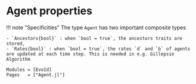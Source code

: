 # Agent properties

!!! note "Specificities"
    The type `Agent` has two important composite types

    - `Ancestors{bool}` : when `bool = true`, the ancestors traits are stored,
    - `Rates{bool}` : when `bool = true`, the rates `d` and `b` of agents are updated at each time step. This is needed in e.g. Gillepsie Algorithm

```@autodocs
Modules = [EvoId]
Pages   = ["Agent.jl"]
```
